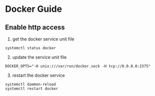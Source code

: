 # Docker Guide

## Enable http access

1. get the docker service unit file

```
systemctl status docker
```

2. update the service unit file

```
DOCKER_OPTS="-H unix:///var/run/docker.sock -H tcp://0.0.0.0:2375"
```

3. restart the docker service

```
systemctl daemon-reload
systemctl restart docker
```


